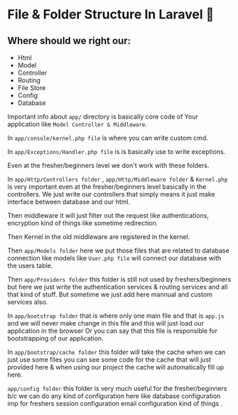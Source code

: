 # File & Folder Structure In Laravel 🤞
## Where should we right our:
* Html
* Model
* Controller
* Routing
* File Store
* Config
* Database

Important info about `app/` directory is basically core code of Your application like `Model Controller & Middleware`.

In `app/console/kernel.php file` is where you can write custom cmd.

In `app/Exceptions/Handler.php file` is is basically use to write exceptions.

Even at the fresher/beginners level we don't work with these folders.

In `app/Http/Controllers folder` , `app/Http/Middleware folder` &  `Kernel.php` is very important even at the fresher/beginners level  basically in the controllers. We just write our controllers that simply means it just make interface between database and our html.

Then middleware it will just filter out the request like authentications, encryption kind of things like sometime redirection.

Then Kernel in the old middleware are registered in the kernel.

Then `app/Models folder` here we put those files that are related to database connection like models like `User.php file` will connect our database with the users table.

Then `app/Providers folder` this folder is still not used by freshers/beginners but here we just write the authentication services & routing services and all that kind of stuff. But sometime we just add here mannual and custom services also.

In `app/bootstrap folder` that is where only one main file and that is `app.js` and we will never make change in this file and this will just load our application in the browser Or you can say that this file is responsible for bootstrapping of our application.

In `app/bootstrap/cache folder` this folder will take the cache when we can just use some files you can see some code for the cache that will just provided here & when using our project the cache will automatically fill up here.

`app/config folder` this folder is very much useful for the fresher/beginners b/c we can do any kind of configuration here like database configuration imp for freshers session configuration email configuration kind of things .
